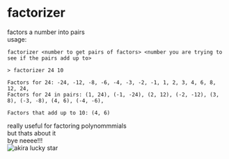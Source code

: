 # factorizer
factors a number into pairs  
usage:  

`factorizer <number to get pairs of factors> <number you are trying to see if the pairs add up to>`
```
> factorizer 24 10

Factors for 24: -24, -12, -8, -6, -4, -3, -2, -1, 1, 2, 3, 4, 6, 8, 12, 24, 
Factors for 24 in pairs: (1, 24), (-1, -24), (2, 12), (-2, -12), (3, 8), (-3, -8), (4, 6), (-4, -6), 

Factors that add up to 10: (4, 6)
```
really useful for factoring polynommmials  
but thats about it  
bye neeee!!!  
![akira lucky star](https://78.media.tumblr.com/4115399653b928fa608083efff607e6c/tumblr_n2xjrrMpPi1rly99eo1_500.gif)
